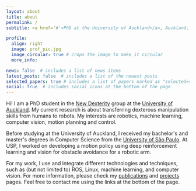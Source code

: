 ```yaml
---
layout: about
title: about
permalink: /
subtitle: <a href='#'>PhD at the University of Auckland</a>, Auckland, New Zealand.

profile:
  align: right
  image: prof_pic.jpg
  image_circular: true # crops the image to make it circular
  more_info: 

news: false  # includes a list of news items
latest_posts: false  # includes a list of the newest posts
selected_papers: true # includes a list of papers marked as "selected={true}"
social: true  # includes social icons at the bottom of the page
---
```


Hi! I am a PhD student in the [New Dexterity](https://newdexterity.org/) group at the [University of Auckland](https://www.auckland.ac.nz/en.html). My current research is about transferring dexterous manipulation skills from humans to robots. My interests are robotics, machine learning, computer vision, motion planning and control.

Before studying at the University of Auckland, I received my bachelor's and master's degrees in Computer Science from the [University of São Paulo](https://www5.usp.br/#english). At USP, I worked on developing a motion policy using deep reinforcement learning and vision for obstacle avoidance for a robotic arm.

For my work, I use and integrate different technologies and techniques, such as (but not limited to) ROS, Linux, machine learning, and computer vision. For more information, please check my [publications](/publications/) and [projects](/projects/) pages. Feel free to contact me using the links at the bottom of the page.